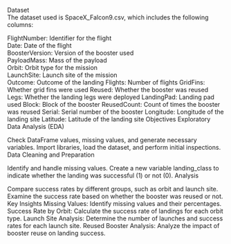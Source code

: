 Dataset  
The dataset used is SpaceX_Falcon9.csv, which includes the following columns:  

FlightNumber: Identifier for the flight  
Date: Date of the flight  
BoosterVersion: Version of the booster used  
PayloadMass: Mass of the payload  
Orbit: Orbit type for the mission  
LaunchSite: Launch site of the mission  
Outcome: Outcome of the landing
Flights: Number of flights
GridFins: Whether grid fins were used
Reused: Whether the booster was reused
Legs: Whether the landing legs were deployed
LandingPad: Landing pad used
Block: Block of the booster
ReusedCount: Count of times the booster was reused
Serial: Serial number of the booster
Longitude: Longitude of the landing site
Latitude: Latitude of the landing site
Objectives
Exploratory Data Analysis (EDA)

Check DataFrame values, missing values, and generate necessary variables.
Import libraries, load the dataset, and perform initial inspections.
Data Cleaning and Preparation

Identify and handle missing values.
Create a new variable landing_class to indicate whether the landing was successful (1) or not (0).
Analysis

Compare success rates by different groups, such as orbit and launch site.
Examine the success rate based on whether the booster was reused or not.
Key Insights
Missing Values: Identify missing values and their percentages.
Success Rate by Orbit: Calculate the success rate of landings for each orbit type.
Launch Site Analysis: Determine the number of launches and success rates for each launch site.
Reused Booster Analysis: Analyze the impact of booster reuse on landing success.
